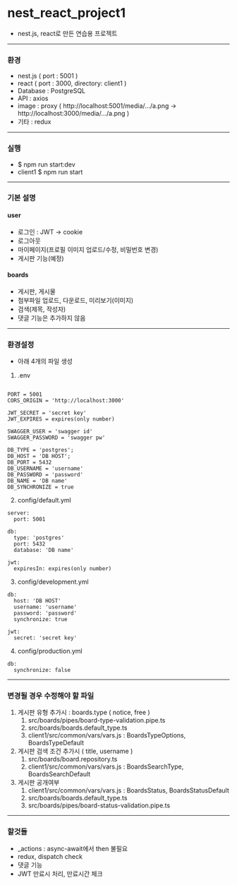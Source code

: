 # nest_react_project1
* nest.js, react로 만든 연습용 프로젝트

---

### 환경
* nest.js ( port : 5001 )
* react ( port : 3000, directory: client1 )
* Database : PostgreSQL
* API : axios
* image : proxy ( http://localhost:5001/media/.../a.png -> http://localhost:3000/media/.../a.png )
* 기타 : redux

---
### 실행
* $ npm run start:dev
* client1 $ npm run start

---

### 기본 설명
#### user
* 로그인 : JWT -> cookie
* 로그아웃
* 마이페이지(프로필 이미지 업로드/수정, 비밀번호 변경)
* 게시판 기능(예정)

#### boards
* 게시판, 게시물
* 첨부파일 업로드, 다운로드, 미리보기(이미지)
* 검색(제목, 작성자)
* 댓글 기능은 추가하지 않음

---
### 환경설정
* 아래 4개의 파일 생성

1) .env
```

PORT = 5001
CORS_ORIGIN = 'http://localhost:3000'

JWT_SECRET = 'secret key'
JWT_EXPIRES = expires(only number)

SWAGGER_USER = 'swagger id'
SWAGGER_PASSWORD = 'swagger pw'

DB_TYPE = 'postgres';
DB_HOST = 'DB HOST';
DB_PORT = 5432
DB_USERNAME = 'username'
DB_PASSWORD = 'password'
DB_NAME = 'DB name'
DB_SYNCHRONIZE = true
```

2) config/default.yml
```
server:
  port: 5001

db:
  type: 'postgres'
  port: 5432
  database: 'DB name'

jwt:
  expiresIn: expires(only number)
```

3) config/development.yml
```
db:
  host: 'DB HOST'
  username: 'username'
  password: 'password'
  synchronize: true

jwt:
  secret: 'secret key'
```

4) config/production.yml
```
db:
  synchronize: false
```  

---
### 변경될 경우 수정해야 할 파일
1) 게시판 유형 추가시 : boards.type ( notice, free )
   1) src/boards/pipes/board-type-validation.pipe.ts
   2) src/boards/boards.default_type.ts
   3) client1/src/common/vars/vars.js : BoardsTypeOptions, BoardsTypeDefault
2) 게시판 검색 조건 추가시 ( title, username )
   1) src/boards/board.repository.ts
   2) client1/src/common/vars/vars.js : BoardsSearchType, BoardsSearchDefault
3) 게시판 공개여부
   1) client1/src/common/vars/vars.js : BoardsStatus, BoardsStatusDefault
   2) src/boards/boards.default_type.ts
   3) src/boards/pipes/board-status-validation.pipe.ts

---
### 할것들
- _actions : async-await에서 then 불필요
- redux, dispatch check
- 댓글 기능
- JWT 만료시 처리, 만료시간 체크